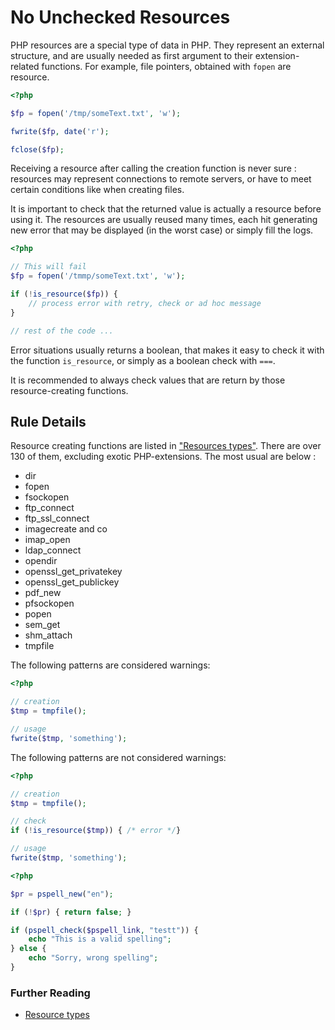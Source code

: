 <!-- Good Practices -->
# No Unchecked Resources

PHP resources are a special type of data in PHP. They represent an external structure, and are usually needed as first argument to their extension-related functions. For example, file pointers, obtained with `fopen` are resource.

```php
<?php

$fp = fopen('/tmp/someText.txt', 'w');

fwrite($fp, date('r');

fclose($fp);

```
Receiving a resource after calling the creation function is never sure : resources may represent connections to remote servers, or have to meet certain conditions like when creating files.

It is important to check that the returned value is actually a resource before using it. The resources are usually reused many times, each hit generating new error that may be displayed (in the worst case) or simply fill the logs. 


```php
<?php

// This will fail
$fp = fopen('/tmmp/someText.txt', 'w');

if (!is_resource($fp)) {
	// process error with retry, check or ad hoc message
}

// rest of the code ...

```

Error situations usually returns a boolean, that makes it easy to check it with the function `is_resource`, or simply as a boolean check with `===`. 

It is recommended to always check values that are return by those resource-creating functions.

## Rule Details

Resource creating functions are listed in ["Resources types"](http://php.net/manual/en/resource.php). There are over 130 of them, excluding exotic PHP-extensions. The most usual are below : 

* dir
* fopen
* fsockopen
* ftp_connect
* ftp_ssl_connect
* imagecreate and co
* imap_open
* ldap_connect
* opendir
* openssl_get_privatekey
* openssl_get_publickey
* pdf_new
* pfsockopen
* popen
* sem_get
* shm_attach
* tmpfile


The following patterns are considered warnings:

```php
<?php

// creation
$tmp = tmpfile();

// usage
fwrite($tmp, 'something');

```


The following patterns are not considered warnings:

```php
<?php

// creation
$tmp = tmpfile();

// check
if (!is_resource($tmp)) { /* error */} 

// usage
fwrite($tmp, 'something');

```


```php
<?php

$pr = pspell_new("en");

if (!$pr) { return false; }

if (pspell_check($pspell_link, "testt")) {
    echo "This is a valid spelling";
} else {
    echo "Sorry, wrong spelling";
}

```


### Further Reading
* [Resource types]




[Resource types]: http://php.net/resource

